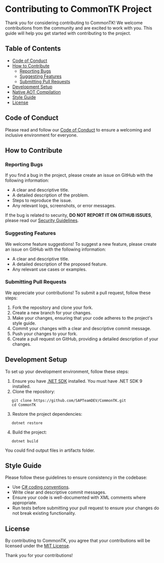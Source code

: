 # Contributing to CommonTK Project

Thank you for considering contributing to CommonTK! We welcome contributions from the community and are excited to work with you. This guide will help you get started with contributing to the project.

## Table of Contents

- [Code of Conduct](#code-of-conduct)
- [How to Contribute](#how-to-contribute)
  - [Reporting Bugs](#reporting-bugs)
  - [Suggesting Features](#suggesting-features)
  - [Submitting Pull Requests](#submitting-pull-requests)
- [Development Setup](#development-setup)
- [Native AOT Compilation](#native-aot-compilation)
- [Style Guide](#style-guide)
- [License](#license)

## Code of Conduct

Please read and follow our [Code of Conduct](https://dotnetfoundation.org/code-of-conduct) to ensure a welcoming and inclusive environment for everyone.

## How to Contribute

### Reporting Bugs

If you find a bug in the project, please create an issue on GitHub with the following information:
- A clear and descriptive title.
- A detailed description of the problem.
- Steps to reproduce the issue.
- Any relevant logs, screenshots, or error messages.

If the bug is related to security, **DO NOT REPORT IT ON GITHUB ISSUES**, please read our [Security Guidelines](SECURITY.md).

### Suggesting Features

We welcome feature suggestions! To suggest a new feature, please create an issue on GitHub with the following information:
- A clear and descriptive title.
- A detailed description of the proposed feature.
- Any relevant use cases or examples.

### Submitting Pull Requests

We appreciate your contributions! To submit a pull request, follow these steps:
1. Fork the repository and clone your fork.
2. Create a new branch for your changes.
3. Make your changes, ensuring that your code adheres to the project's style guide.
4. Commit your changes with a clear and descriptive commit message.
5. Push your changes to your fork.
6. Create a pull request on GitHub, providing a detailed description of your changes.

## Development Setup

To set up your development environment, follow these steps:
1. Ensure you have [.NET SDK](https://dotnet.microsoft.com/download) installed. You must have .NET SDK 9 installed.
2. Clone the repository:
   
```
   git clone https://github.com/SAPTeamDEV/CommonTK.git
   cd CommonTK
```

3. Restore the project dependencies:
   
```
   dotnet restore
```

4. Build the project:
   
```
   dotnet build
```

You could find output files in artifacts folder.

## Style Guide

Please follow these guidelines to ensure consistency in the codebase:
- Use [C# coding conventions](https://docs.microsoft.com/en-us/dotnet/csharp/fundamentals/coding-style/coding-conventions).
- Write clear and descriptive commit messages.
- Ensure your code is well-documented with XML comments where appropriate.
- Run tests before submitting your pull request to ensure your changes do not break existing functionality.

## License

By contributing to CommonTK, you agree that your contributions will be licensed under the [MIT License](LICENSE.md).

Thank you for your contributions!
